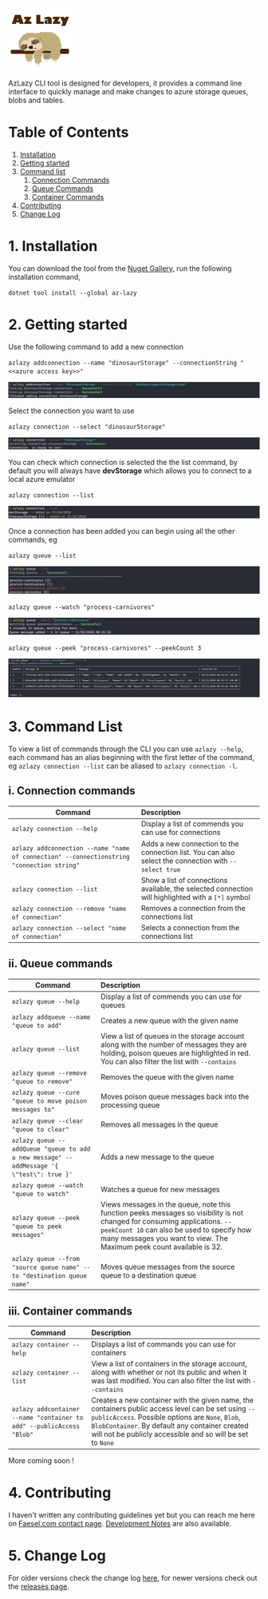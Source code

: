 ![](az-lazy/icon.png)

AzLazy CLI tool is designed for developers, it provides a command line interface to quickly manage and make changes to azure storage queues, blobs and tables.

# Table of Contents
1. [Installation](#installation)
2. [Getting started](#gettingstarted)
3. [Command list](#commandlist)
    1. [Connection Commands](#connectioncommand)
    2. [Queue Commands](#queuecommand)
    3. [Container Commands](#containercommand)
4. [Contributing](#contributing)
5. [Change Log](#changelog)

# 1. Installation <a name="installation"></a>

You can download the tool from the [Nuget Gallery](https://www.nuget.org/packages/az-lazy/), run the following installation command,

`dotnet tool install --global az-lazy`

# 2. Getting started <a name="gettingstarted"></a>

Use the following command to add a new connection

`azlazy addconnection --name "dinosaurStorage" --connectionString "<<azure access key>>"`

![](documentation/images/addconnection.png)

Select the connection you want to use

`azlazy connection --select "dinosaurStorage"`

![](documentation/images/selectconnection.png)

You can check which connection is selected the the list command, by default you will always have **devStorage** which allows you to connect to a local azure emulator

`azlazy connection --list`

![](/documentation/images/listconnection.png)

Once a connection has been added you can begin using all the other commands, eg

`azlazy queue --list`

![](/documentation/images/listqueues.png)

`azlazy queue --watch "process-carnivores"`

![](/documentation/images/watchqueue.png)

`azlazy queue --peek "process-carnivores" --peekCount 3`

![](/documentation/images/peekmessages.png)

# 3. Command List <a name="commandlist"></a>

To view a list of commands through the CLI you can use `azlazy --help`, each command has an alias beginning with the first letter of the command, eg `azlazy connection --list` can be aliased to `azlazy connection -l`.

## i. Connection commands <a name="connectioncommand"></a>

| Command   |      Description      |
|--------------|:-------------|
| `azlazy connection --help` | Display a list of commends you can use for connections   |
| `azlazy addconnection --name "name of connection" --connectionstring "connection string"` |  Adds a new connection to the connection list. You can also select the connection with `--select true` |
| `azlazy connection --list` | Show a list of connections available, the selected connection will highlighted with a `[*]` symbol |
| `azlazy connection --remove "name of connection"` | Removes a connection from the connections list |
| `azlazy connection --select "name of connection"` | Selects a connection from the connections list |

## ii. Queue commands <a name="queuecommand"></a>

| Command   |      Description      |
|--------------|:-------------|
| `azlazy queue --help` |  Display a list of commends you can use for queues  |
| `azlazy addqueue --name "queue to add"` |  Creates a new queue with the given name |
| `azlazy queue --list` |  View a list of queues in the storage account along with the number of messages they are holding, poison queues are highlighted in red. You can also filter the list with `--contains` |
| `azlazy queue --remove "queue to remove"` | Removes the queue with the given name |
| `azlazy queue --cure "queue to move poison messages to"` | Moves poison queue messages back into the processing queue |
| `azlazy queue --clear "queue to clear"` | Removes all messages in the queue |
| `azlazy queue --addQueue "queue to add a new message" --addMessage '{ \"test\": true }'` | Adds a new message to the queue |
| `azlazy queue --watch "queue to watch"` | Watches a queue for new messages |
| `azlazy queue --peek "queue to peek messages"` | Views messages in the queue, note this function peeks messages so visibility is not changed for consuming applications. `--peekCount 10` can also be used to specify how many messages you want to view. The Maximum peek count available is 32.  |
| `azlazy queue --from "source queue name" --to "destination queue name"` | Moves queue messages from the source queue to a destination queue |
 

## iii. Container commands <a name="containercommand"></a>

| Command   |      Description      |
|--------------|:-------------|
| `azlazy container --help` | Displays a list of commands you can use for containers |
| `azlazy container --list` | View a list of containers in the storage account, along with whether or not its public and when it was last modified. You can also filter the list with `--contains` |
| `azlazy addcontainer --name "container to add" --publicAccess "Blob"` | Creates a new container with the given name, the containers public access level can be set using `--publicAccess`. Possible options are `None`, `Blob`, `BlobContainer`. By default any container created will not be publicly accessible and so will be set to `None` |

More coming soon !

# 4. Contributing <a name="contributing"></a>

I haven't written any contributing guidelines yet but you can reach me here on [Faesel.com contact page](https://www.faesel.com/contact). [Development Notes](documentation/contributing.md) are also available.

# 5. Change Log <a name="changelog"></a>

For older versions check the change log [here](documentation/legacyversionhistory.md), for newer versions check out the [releases page](https://github.com/faesel/az-lazy/releases). 